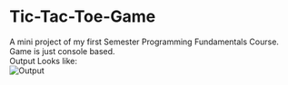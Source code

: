 # Tic-Tac-Toe-Game
A mini project of my first Semester Programming Fundamentals Course. Game is just console based.
<br>
Output Looks like:
<br>
![Output](https://github.com/SidrahMalik/Tic-Tac-Toe-Game/assets/158201665/8a703f6f-be03-4f2a-a8b8-f135699da164)
<br>

